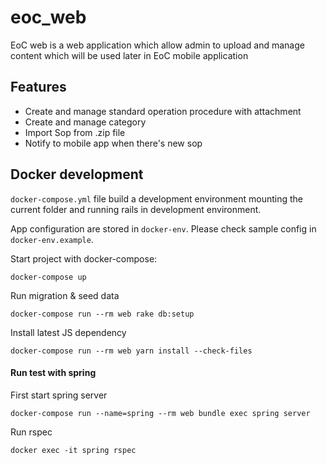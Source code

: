 # eoc_web

EoC web is a web application which allow admin to upload and manage content which will be used later in EoC mobile application

## Features

- Create and manage standard operation procedure with attachment
- Create and manage category
- Import Sop from .zip file
- Notify to mobile app when there's new sop

## Docker development


```docker-compose.yml``` file build a development environment mounting the current folder and running rails in development environment.

App configuration are stored in ```docker-env```. Please check sample config in ```docker-env.example```.

Start project with docker-compose:

```
docker-compose up
```

Run migration & seed data

```
docker-compose run --rm web rake db:setup
```

Install latest JS dependency

```
docker-compose run --rm web yarn install --check-files
```

#### Run test with spring


First start spring server

```
docker-compose run --name=spring --rm web bundle exec spring server
```

Run rspec

```
docker exec -it spring rspec
```

